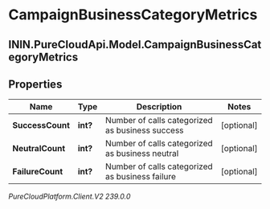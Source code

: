 # CampaignBusinessCategoryMetrics

## ININ.PureCloudApi.Model.CampaignBusinessCategoryMetrics

## Properties

|Name | Type | Description | Notes|
|------------ | ------------- | ------------- | -------------|
| **SuccessCount** | **int?** | Number of calls categorized as business success | [optional] |
| **NeutralCount** | **int?** | Number of calls categorized as business neutral | [optional] |
| **FailureCount** | **int?** | Number of calls categorized as business failure | [optional] |



_PureCloudPlatform.Client.V2 239.0.0_
